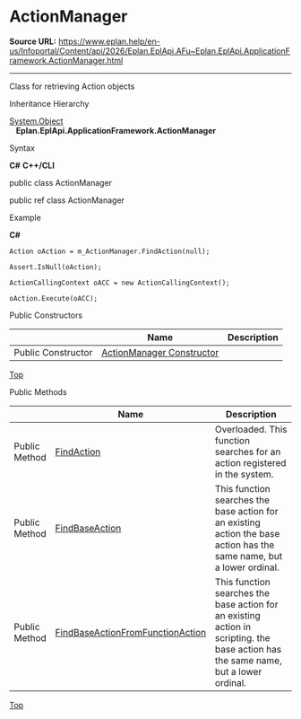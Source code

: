 # ActionManager

**Source URL:** https://www.eplan.help/en-us/Infoportal/Content/api/2026/Eplan.EplApi.AFu~Eplan.EplApi.ApplicationFramework.ActionManager.html

---

Class for retrieving Action objects

Inheritance Hierarchy

[System.Object](#)  
   **Eplan.EplApi.ApplicationFramework.ActionManager**

Syntax

**C#**
**C++/CLI**


public class ActionManager

public ref class ActionManager


Example

**C#**

```
Action oAction = m_ActionManager.FindAction(null);

Assert.IsNull(oAction);

ActionCallingContext oACC = new ActionCallingContext();

oAction.Execute(oACC);

```

Public Constructors

|  | Name | Description |
| --- | --- | --- |
| Public Constructor | [ActionManager Constructor](Eplan.EplApi.AFu~Eplan.EplApi.ApplicationFramework.ActionManager~_ctor.html) |  |

[Top](#top)

Public Methods

|  | Name | Description |
| --- | --- | --- |
| Public Method | [FindAction](Eplan.EplApi.AFu~Eplan.EplApi.ApplicationFramework.ActionManager~FindAction.html) | Overloaded. This function searches for an action registered in the system. |
| Public Method | [FindBaseAction](Eplan.EplApi.AFu~Eplan.EplApi.ApplicationFramework.ActionManager~FindBaseAction.html) | This function searches the base action for an existing action the base action has the same name, but a lower ordinal. |
| Public Method | [FindBaseActionFromFunctionAction](Eplan.EplApi.AFu~Eplan.EplApi.ApplicationFramework.ActionManager~FindBaseActionFromFunctionAction.html) | This function searches the base action for an existing action in scripting. the base action has the same name, but a lower ordinal. |

[Top](#top)
